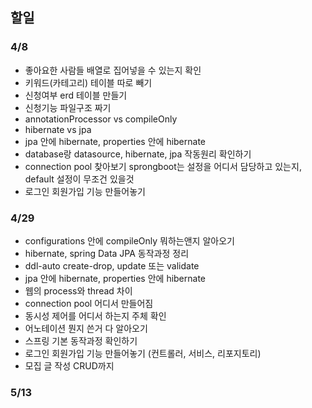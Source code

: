 ## 할일
### 4/8
- 좋아요한 사람들 배열로 집어넣을 수 있는지 확인
- 키워드(카테고리) 테이블 따로 빼기
- 신청여부 erd 테이블 만들기
- 신청기능 파일구조 짜기
- annotationProcessor vs compileOnly
- hibernate vs jpa
- jpa 안에 hibernate, properties 안에 hibernate
- database랑 datasource, hibernate, jpa 작동원리 확인하기
- connection pool 찾아보기 sprongboot는 설정을 어디서 담당하고 있는지, default 설정이 무조건 있을것
- 로그인 회원가입 기능 만들어놓기

### 4/29
- configurations 안에 compileOnly 뭐하는앤지 알아오기
- hibernate, spring Data JPA 동작과정 정리
- ddl-auto create-drop, update 또는 validate
- jpa 안에 hibernate, properties 안에 hibernate
- 웹의 process와 thread 차이
- connection pool 어디서 만들어짐
- 동시성 제어를 어디서 하는지 주체 확인
- 어노테이션 뭔지 쓴거 다 알아오기
- 스프링 기본 동작과정 확인하기
- 로그인 회원가입 기능 만들어놓기 (컨트롤러, 서비스, 리포지토리)
- 모집 글 작성 CRUD까지

### 5/13